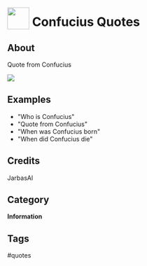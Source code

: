 # <img src='./confucius.png' width='50' height='50' style='vertical-align:bottom'/> Confucius Quotes


## About

Quote from Confucius
  
![](gui.png)

## Examples
* "Who is Confucius"
* "Quote from Confucius"
* "When was Confucius born"
* "When did Confucius die"


## Credits
JarbasAl

## Category
**Information**

## Tags
#quotes
